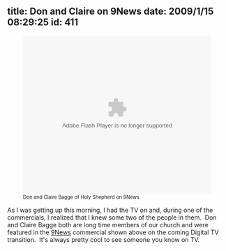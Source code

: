 title: Don and Claire on 9News
date: 2009/1/15 08:29:25
id: 411
---
<div class="wlWriterEditableSmartContent" id="scid:5737277B-5D6D-4f48-ABFC-DD9C333F4C5D:a3cbf763-85ba-45fb-8bf5-e9fde2575fec" style="padding-right: 0px; display: block; padding-left: 0px; float: none; padding-bottom: 0px; margin-left: auto; width: 432px; margin-right: auto; padding-top: 0px">

<div><embed src="http://images.video.msn.com/flash/soapbox1_1.swf" quality="high" width="432" height="364" wmode="transparent" type="application/x-shockwave-flash" pluginspage="http://macromedia.com/go/getflashplayer" flashvars="c=v&amp;v=6d13d35a-8e4c-4b0b-883c-6485db004a3a&amp;from=writer&amp;mkt=en-US"></div>

<div style="clear:both;font-size:.8em;">Don and Claire Bagge of Holy Shepherd on 9News</div>

</div>

As I was getting up this morning, I had the TV on and, during one of the commercials, I realized that I knew some two of the people in them.  Don and Claire Bagge both are long time members of our church and were featured in the [9News](http://www.9news.com) commercial shown above on the coming Digital TV transition.  It's always pretty cool to see someone you know on TV.